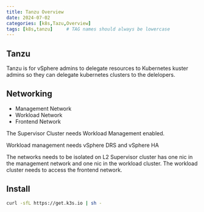 ```yaml
---
title: Tanzu Overview
date: 2024-07-02
categories: [k8s,Tazu,Overview]
tags: [k8s,tanzu]     # TAG names should always be lowercase
---
```


## Tanzu

Tanzu is for vSphere admins to delegate resources to Kubernetes kuster admins so they can delegate kubernetes clusters to the delelopers.

## Networking

* Management Network
* Workload Network
* Frontend Network

The Supervisor Cluster needs Workload Management enabled.

Workload management needs vSphere DRS and vSphere HA

The networks needs to be isolated on L2
Supervisor cluster has one nic in the management network and one nic in the workload cluster.
The workload cluster needs to access the frontend network.

## Install

```bash
curl -sfL https://get.k3s.io | sh -
```
